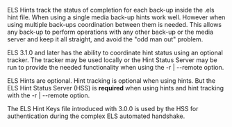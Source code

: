 ELS Hints track the status of completion for each back-up inside the .els hint file.
When using a single media back-up hints work well. However when using multiple
back-ups coordination between them is needed. This allows any back-up to perform
operations with any other back-up or the media server and keep it all straight, and
avoid the "odd man out" problem.

ELS 3.1.0 and later has the ability to coordinate hint status using an optional
tracker. The tracker may be used locally or the Hint Status Server may be run to
provide the needed functionality when using the -r | --remote option.

ELS Hints are optional. Hint tracking is optional when using hints. But the ELS
Hint Status Server (HSS) is **required** when using hints and hint tracking with the
-r | --remote option.

The ELS Hint Keys file introduced with 3.0.0 is used by the HSS for authentication
during the complex ELS automated handshake.
